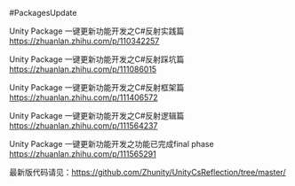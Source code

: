 #PackagesUpdate


Unity Package 一键更新功能开发之C#反射实践篇
https://zhuanlan.zhihu.com/p/110342257


Unity Package 一键更新功能开发之C#反射踩坑篇
https://zhuanlan.zhihu.com/p/111086015

Unity Package 一键更新功能开发之C#反射框架篇
https://zhuanlan.zhihu.com/p/111406572

Unity Package 一键更新功能开发之C#反射逻辑篇
https://zhuanlan.zhihu.com/p/111564237

Unity Package 一键更新功能开发之功能已完成final phase
https://zhuanlan.zhihu.com/p/111565291


最新版代码请见：https://github.com/Zhunity/UnityCsReflection/tree/master/
